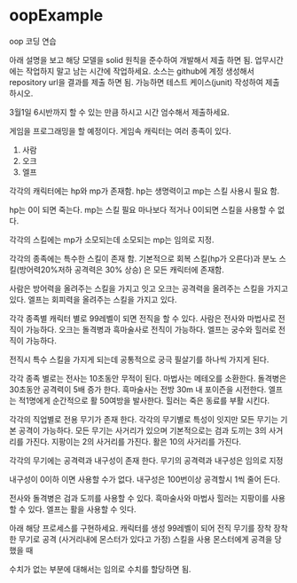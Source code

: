 # oopExample
oop 코딩 연습

아래 설명을 보고 해당 모델을 solid 원칙을 준수하여 개발해서 제출 하면 됨.
업무시간에는 작업하지 말고 남는 시간에 작업하세요.
소스는 github에 계정 생성해서 repository url을 결과를 제출 하면 됨.
가능하면 테스트 케이스(junit) 작성하여 제출 하시오.

3월1일 6시반까지 할 수 있는 만큼 하시고 시간 엄수해서 제출하세요.


게임을 프로그래밍을 할 예정이다.
게임속 캐릭터는 여러 종족이 있다.

1. 사람
2. 오크
3. 엘프

각각의 캐릭터에는 hp와 mp가 존재함.
hp는 생명력이고 mp는 스킬 사용시 필요 함.

hp는 0이 되면 죽는다.
mp는 스킬 필요 마나보다 적거나 0이되면  스킬을 사용할 수 없다.

각각의 스킬에는 mp가 소모되는데 소모되는 mp는 임의로 지정.

각각의 종족에는 특수한 스킬이 존재 함.
기본적으로 
회복 스킬(hp가 오른다)과 분노 스킬(방어력20%저하 공격력은 30% 상승) 은 모든 캐릭터에 존재함.


사람은 방어력을 올려주는 스킬을 가지고 잇고
오크는 공격력을 올려주는 스킬을 가지고 있다.
엘프는 회피력을 올려주는 스킬을 가지고 있다.

각각 종족별 캐릭터 별로 99레벨이 되면 전직을 할 수 있다.
사람은 전사와 마법사로 전직이 가능하다.
오크는 돌격병과 흑마술사로 전직이 가능하다.
엘프는 궁수와 힐러로 전직이 가능하다.

전직시 특수 스킬을 가지게 되는데
공통적으로 궁극 필살기를 하나씩 가지게 된다.

각각 종족 별로는
전사는 10초동안 무적이 된다.
마법사는 메테오를 소환한다.
돌격병은 30초동안 공격력이 5배 증가 한다.
흑마술사는 전방 30m 내 포이즌을 시전한다.
엘프는 적1명에게 순간적으로 활 50여방을 발사한다.
힐러는 죽은 동료를 부활 시킨다.

각각의 직업별로 전용 무기가 존재 한다.
각각의 무기별로 특성이 잇지만
모든 무기는 기본 공격이 가능하다.
모든 무기는 사거리가 있으며 기본적으로는
검과 도끼는 3의 사거리를 가진다.
지팡이는 2의 사거리를 가진다.
활은 10의 사거리를 가진다.

각각의 무기에는 공격력과 내구성이 존재 한다.
무기의 공격력과 내구성은 임의로 지정

내구성이 0이하 이면 사용할 수가 없다.
내구성은 100번이상 공격할시 1씩 줄어 든다.


전사와 돌격병은 검과 도끼를 사용할 수 있다.
흑마술사와 마법사 힐러는 지팡이를 사용할 수 있다.
엘프는 활을 사용할 수 잇다.


아래 해당 프로세스를 구현하세요.
캐릭터를 생성
99레벨이 되어 전직
무기를 장착
장착한 무기로 공격 (사거리내에 몬스터가 있다고 가정)
스킬을 사용
몬스터에게 공격을 당했을 때 


수치가 없는 부분에 대해서는 임의로 수치를 할당하면 됨.
